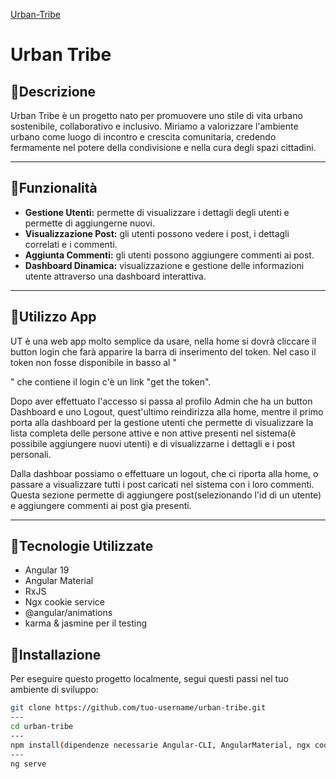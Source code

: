 [Urban-Tribe](https://urban-tribe.netlify.app/)


# Urban Tribe

## 📌Descrizione
Urban Tribe è un progetto nato per promuovere uno stile di vita urbano sostenibile, collaborativo e inclusivo. Miriamo a valorizzare l'ambiente urbano come luogo di incontro e crescita comunitaria, credendo fermamente nel potere della condivisione e nella cura degli spazi cittadini.

---

## 📌Funzionalità
- **Gestione Utenti:** permette di visualizzare i dettagli degli utenti e permette di aggiungerne nuovi.
- **Visualizzazione Post:** gli utenti possono vedere i post, i dettagli correlati e i commenti.
- **Aggiunta Commenti:** gli utenti possono aggiungere commenti ai post.
- **Dashboard Dinamica:** visualizzazione e gestione delle informazioni utente attraverso una dashboard interattiva.

---

## 📌Utilizzo App
UT è una web app molto semplice da usare, nella home si dovrà cliccare il button login che farà apparire la barra di inserimento del token.
Nel caso il token non fosse disponibile in basso al "<div>" che contiene il login c'è un link "get the token".

Dopo aver effettuato l'accesso si passa al profilo Admin che ha un button Dashboard e uno Logout, quest'ultimo reindirizza alla home, mentre il primo porta alla dashboard per la gestione utenti  che permette di visualizzare la lista completa delle persone attive e non attive presenti nel sistema(è possibile aggiungere nuovi utenti) e di visualizzarne i dettagli e i post personali.

Dalla dashboar possiamo o effettuare un logout, che ci riporta alla home, o passare a visualizzare tutti i post caricati nel sistema con i loro commenti.
Questa sezione permette di aggiungere post(selezionando l'id di un utente) e aggiungere commenti ai post gia presenti. 

---

## 📌Tecnologie Utilizzate
- Angular 19
- Angular Material
- RxJS
- Ngx cookie service
- @angular/animations
- karma & jasmine per il testing

## 📌Installazione
Per eseguire questo progetto localmente, segui questi passi nel tuo ambiente di sviluppo:

```bash
git clone https://github.com/tuo-username/urban-tribe.git
---
cd urban-tribe
---
npm install(dipendenze necessarie Angular-CLI, AngularMaterial, ngx cookie service, angular/animations)
---
ng serve